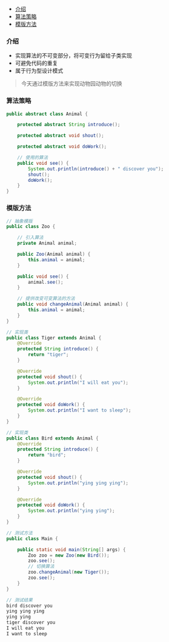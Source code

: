 - [介绍](#%E4%BB%8B%E7%BB%8D)
- [算法策略](#%E7%AE%97%E6%B3%95%E7%AD%96%E7%95%A5)
- [模版方法](#%E6%A8%A1%E7%89%88%E6%96%B9%E6%B3%95)
### 介绍
- 实现算法的不可变部分，将可变行为留给子类实现
- 可避免代码的重复
- 属于行为型设计模式

> 今天通过模版方法来实现动物园动物的切换
### 算法策略
```java
public abstract class Animal {

    protected abstract String introduce();

    protected abstract void shout();

    protected abstract void doWork();

    // 使用的算法
    public void see() {
        System.out.println(introduce() + " discover you");
        shout();
        doWork();
    }
}
```

### 模版方法
```java
// 抽象模版
public class Zoo {

    // 引入算法
    private Animal animal;

    public Zoo(Animal animal) {
        this.animal = animal;
    }

    public void see() {
        animal.see();
    }

    // 提供改变可变算法的方法
    public void changeAnimal(Animal animal) {
        this.animal = animal;
    }
}
```

```java
// 实现类
public class Tiger extends Animal {
    @Override
    protected String introduce() {
        return "tiger";
    }

    @Override
    protected void shout() {
        System.out.println("I will eat you");
    }

    @Override
    protected void doWork() {
        System.out.println("I want to sleep");
    }
}
```

```java
// 实现类
public class Bird extends Animal {
    @Override
    protected String introduce() {
        return "bird";
    }

    @Override
    protected void shout() {
        System.out.println("ying ying ying");
    }

    @Override
    protected void doWork() {
        System.out.println("ying ying");
    }
}
```

```java
// 测试方法
public class Main {

    public static void main(String[] args) {
        Zoo zoo = new Zoo(new Bird());
        zoo.see();
        // 切换算法
        zoo.changeAnimal(new Tiger());
        zoo.see();
    }
}
```

```java
// 测试结果
bird discover you
ying ying ying
ying ying
tiger discover you
I will eat you
I want to sleep
```